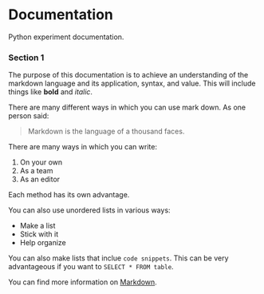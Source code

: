 # Documentation  
Python experiment documentation.    

### Section 1
The purpose of this documentation is to achieve an understanding of the markdown language and its application, syntax, and value. This will include things like **bold** and *italic*.  

There are many different ways in which you can use mark down. As one person said:  
> Markdown is the language of a thousand faces.  

There are many ways in which you can write:  
1. On your own
2. As a team
3. As an editor

Each method has its own advantage. 

You can also use unordered lists in various ways: 
- Make a list
- Stick with it 
- Help organize 

You can also make lists that inclue `code snippets`. This can be very advantageous if you want to `SELECT * FROM table`. 

You can find more information on [Markdown](https://www.markdownguide.org). 
